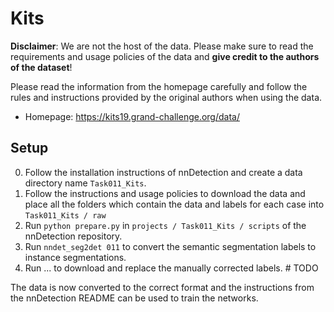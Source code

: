 # Kits
**Disclaimer**: We are not the host of the data.
Please make sure to read the requirements and usage policies of the data and **give credit to the authors of the dataset**!

Please read the information from the homepage carefully and follow the rules and instructions provided by the original authors when using the data.
- Homepage: https://kits19.grand-challenge.org/data/

## Setup
0. Follow the installation instructions of nnDetection and create a data directory name `Task011_Kits`.
1. Follow the instructions and usage policies to download the data and place all the folders which contain the data and labels for each case into `Task011_Kits / raw`
2. Run `python prepare.py` in `projects / Task011_Kits / scripts` of the nnDetection repository.
3. Run `nndet_seg2det 011` to convert the semantic segmentation labels to instance segmentations.
4. Run ... to download and replace the manually corrected labels. # TODO

The data is now converted to the correct format and the instructions from the nnDetection README can be used to train the networks.
